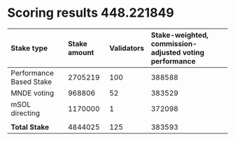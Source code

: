 # Scoring results 448.221849

| Stake type              | Stake amount | Validators | Stake-weighted, commission-adjusted voting performance |
|:------------------------|:-------------|:-----------|:-------------------------------------------------------|
| Performance Based Stake | 2705219      | 100        | 388588                                                 |
| MNDE voting             | 968806       | 52         | 383529                                                 |
| mSOL directing          | 1170000      | 1          | 372098                                                 |
|                         |              |            |                                                        |
| **Total Stake**         | 4844025      | 125        | 383593                                                 |
